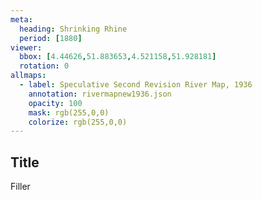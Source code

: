 ```yaml
---
meta:
  heading: Shrinking Rhine
  period: [1880]
viewer:
  bbox: [4.44626,51.883653,4.521158,51.928181]
  rotation: 0
allmaps:
  - label: Speculative Second Revision River Map, 1936
    annotation: rivermapnew1936.json
    opacity: 100
    mask: rgb(255,0,0)
    colorize: rgb(255,0,0)
---
```

## Title

Filler
